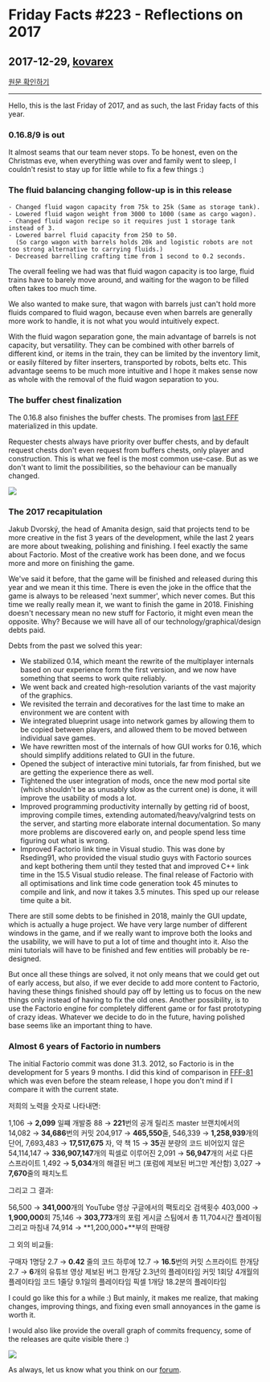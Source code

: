 # Friday Facts #223 - Reflections on 2017

## 2017-12-29, [kovarex](https://factorio.com/blog/author/kovarex)

[원문 확인하기](https://factorio.com/blog/post/fff-223)

---

Hello, this is the last Friday of 2017, and as such, the last Friday facts of this year.

### 0.16.8/9 is out

It almost seams that our team never stops. To be honest, even on the Christmas eve, when everything was over and family went to sleep, I couldn't resist to stay up for little while to fix a few things :)

### The fluid balancing changing follow-up is in this release

```
- Changed fluid wagon capacity from 75k to 25k (Same as storage tank).
- Lowered fluid wagon weight from 3000 to 1000 (same as cargo wagon).
- Changed fluid wagon recipe so it requires just 1 storage tank instead of 3.
- Lowered barrel fluid capacity from 250 to 50.
  (So cargo wagon with barrels holds 20k and logistic robots are not too strong alternative to carrying fluids.)
- Decreased barrelling crafting time from 1 second to 0.2 seconds.
```

The overall feeling we had was that fluid wagon capacity is too large, fluid trains have to barely move around, and waiting for the wagon to be filled often takes too much time.

We also wanted to make sure, that wagon with barrels just can't hold more fluids compared to fluid wagon, because even when barrels are generally more work to handle, it is not what you would intuitively expect.

With the fluid wagon separation gone, the main advantage of barrels is not capacity, but versatility. They can be combined with other barrels of different kind, or items in the train, they can be limited by the inventory limit, or easily filtered by filter inserters, transported by robots, belts etc. This advantage seems to be much more intuitive and I hope it makes sense now as whole with the removal of the fluid wagon separation to you.

### The buffer chest finalization

The 0.16.8 also finishes the buffer chests. The promises from [last FFF](./222.md) materialized in this update.

Requester chests always have priority over buffer chests, and by default request chests don't even request from buffers chests, only player and construction. This is what we feel is the most common use-case. But as we don't want to limit the possibilities, so the behaviour can be manually changed.

![](https://cdn.factorio.com/assets/img/blog/fff-223-requester-ui.png)

### The 2017 recapitulation

Jakub Dvorský, the head of Amanita design, said that projects tend to be more creative in the fist 3 years of the development, while the last 2 years are more about tweaking, polishing and finishing. I feel exactly the same about Factorio. Most of the creative work has been done, and we focus more and more on finishing the game.

We've said it before, that the game will be finished and released during this year and we mean it this time. There is even the joke in the office that the game is always to be released 'next summer', which never comes. But this time we really really mean it, we want to finish the game in 2018. Finishing doesn't necessary mean no new stuff for Factorio, it might even mean the opposite. Why? Because we will have all of our technology/graphical/design debts paid.

Debts from the past we solved this year:

-   We stabilized 0.14, which meant the rewrite of the multiplayer internals based on our experience form the first version, and we now have something that seems to work quite reliably.
-   We went back and created high-resolution variants of the vast majority of the graphics.
-   We revisited the terrain and decoratives for the last time to make an environment we are content with
-   We integrated blueprint usage into network games by allowing them to be copied between players, and allowed them to be moved between individual save games.
-   We have rewritten most of the internals of how GUI works for 0.16, which should simplify additions related to GUI in the future.
-   Opened the subject of interactive mini tutorials, far from finished, but we are getting the experience there as well.
-   Tightened the user integration of mods, once the new mod portal site (which shouldn't be as unusably slow as the current one) is done, it will improve the usability of mods a lot.
-   Improved programming productivity internally by getting rid of boost, improving compile times, extending automated/heavy/valgrind tests on the server, and starting more elaborate internal documentation. So many more problems are discovered early on, and people spend less time figuring out what is wrong.
-   Improved Factorio link time in Visual studio. This was done by Rseding91, who provided the visual studio guys with Factorio sources and kept bothering them until they tested that and improved C++ link time in the 15.5 Visual studio release. The final release of Factorio with all optimisations and link time code generation took 45 minutes to compile and link, and now it takes 3.5 minutes. This sped up our release time quite a bit.

There are still some debts to be finished in 2018, mainly the GUI update, which is actually a huge project. We have very large number of different windows in the game, and if we really want to improve both the looks and the usability, we will have to put a lot of time and thought into it. Also the mini tutorials will have to be finished and few entities will probably be re-designed.

But once all these things are solved, it not only means that we could get out of early access, but also, if we ever decide to add more content to Factorio, having these things finished should pay off by letting us to focus on the new things only instead of having to fix the old ones. Another possibility, is to use the Factorio engine for completely different game or for fast prototyping of crazy ideas. Whatever we decide to do in the future, having polished base seems like an important thing to have.

### Almost 6 years of Factorio in numbers

The initial Factorio commit was done 31.3. 2012, so Factorio is in the development for 5 years 9 months. I did this kind of comparison in [FFF-81](./81.md) which was even before the steam release, I hope you don't mind if I compare it with the current state.

저희의 노력을 숫자로 나타내면:

1,106 → **2,099** 일쨰 개발중
88 → **221**번의 공개 릴리즈
master 브랜치에서의 14,082 → **34,686**번의 커밋
204,917 → **465,550**줄, 546,339 → **1,258,939**개의 단어, 7,693,483 → **17,517,675** 자, 약 책 15 → **35**권 분량의 코드
비어있지 않은 54,114,147 → **336,907,147**개의 픽셀로 이루어진 2,091 → **56,947**개의 서로 다른 스프라이트
1,492 → **5,034**개의 해결된 버그 (포럼에 제보된 버그만 계산함)
3,027 → **7,670**줄의 패치노트

그리고 그 결과:

56,500 → **341,000**개의 YouTube 영상
구글에서의 팩토리오 검색횟수 403,000 → **1,900,000**회
75,146 → **303,773**개의 포럼 게시글
스팀에서 총 11,704시간 플레이됨
그리고 마침내 74,914 → **1,200,000+**부의 판매량

그 외의 비교들:

구매자 1명당 2.7 → **0.42** 줄의 코드
하루에 12.7 → **16.5**번의 커밋
스프라이트 한개당 2.7 → **6**개의 유튜브 영상
제보된 버그 한개당 2.3년의 플레이타임
커밋 1회당 4개월의 플레이타임
코드 1줄당 9.1일의 플레이타임
픽셀 1개당 18.2분의 플레이타임

I could go like this for a while :) But mainly, it makes me realize, that making changes, improving things, and fixing even small annoyances in the game is worth it.

I would also like provide the overall graph of commits frequency, some of the releases are quite visible there :)

![](https://cdn.factorio.com/assets/img/blog/fff-223-commit-graph-2.png)

As always, let us know what you think on our [forum](https://forums.factorio.com/55856).
